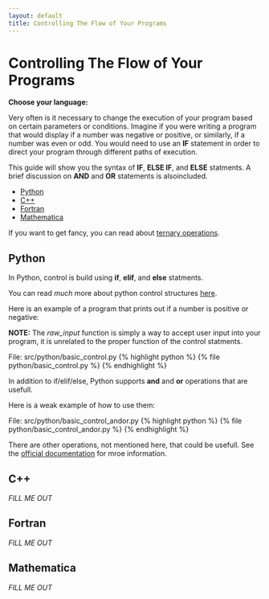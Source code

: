 ```yaml
---
layout: default
title: Controlling The Flow of Your Programs
---
```


# Controlling The Flow of Your Programs

**Choose your language:**

Very often is it necessary to change the execution of your program based on certain parameters or conditions.  Imagine if you were writing a program that would display if a number was negative or positive, or similarly, if a number was even or odd.  You would need to use an **IF** statement in order to direct your program through different paths of execution.

This guide will show you the syntax of **IF**, **ELSE IF**, and **ELSE** statments. A brief discussion on **AND** and **OR** statements is alsoincluded.

* [Python](#python)
* [C++](#cpp)
* [Fortran](#fortran)
* [Mathematica](#mathematica)

If you want to get fancy, you can read about [ternary operations](http://en.wikipedia.org/wiki/Ternary_operation).

<a name="python"></a>
## Python

In Python, control is build using **if**, **elif**, and **else** statments.

You can read *much* more about python control structures [here](http://docs.python.org/tutorial/controlflow.html).

Here is an example of a program that prints out if a number is positive or negative:

**NOTE:** The *raw_input* function is simply a way to accept user input into your program, it is unrelated to the proper function of the control statments.

File: src/python/basic_control.py
{% highlight python %}
{% file python/basic_control.py %}
{% endhighlight %}

In addition to if/elif/else, Python supports **and** and **or** operations that are usefull.

Here is a weak example of how to use them:

File: src/python/basic_control_andor.py
{% highlight python %}
{% file python/basic_control_andor.py %}
{% endhighlight %}

There are other operations, not mentioned here, that could be usefull.  See the [official documentation](http://docs.python.org/tutorial/controlflow.html) for mroe information.

<a name="cpp"></a>
## C++

*FILL ME OUT*

<a name="fortran"></a>
## Fortran

*FILL ME OUT*

<a name="mathematica"></a>
## Mathematica

*FILL ME OUT*
